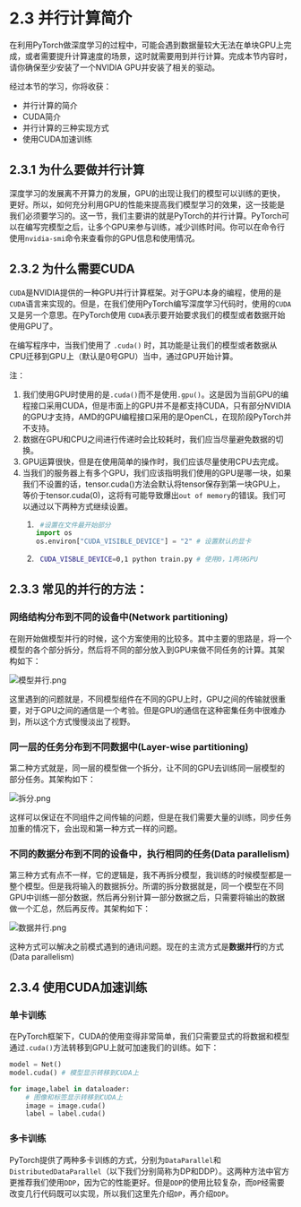 # 2.3 并行计算简介

在利用PyTorch做深度学习的过程中，可能会遇到数据量较大无法在单块GPU上完成，或者需要提升计算速度的场景，这时就需要用到并行计算。完成本节内容时，请你确保至少安装了一个NVIDIA GPU并安装了相关的驱动。

经过本节的学习，你将收获：

- 并行计算的简介
- CUDA简介
- 并行计算的三种实现方式
- 使用CUDA加速训练

## 2.3.1  为什么要做并行计算

深度学习的发展离不开算力的发展，GPU的出现让我们的模型可以训练的更快，更好。所以，如何充分利用GPU的性能来提高我们模型学习的效果，这一技能是我们必须要学习的。这一节，我们主要讲的就是PyTorch的并行计算。PyTorch可以在编写完模型之后，让多个GPU来参与训练，减少训练时间。你可以在命令行使用`nvidia-smi`命令来查看你的GPU信息和使用情况。

## 2.3.2  为什么需要CUDA

`CUDA`是NVIDIA提供的一种GPU并行计算框架。对于GPU本身的编程，使用的是`CUDA`语言来实现的。但是，在我们使用PyTorch编写深度学习代码时，使用的`CUDA`又是另一个意思。在PyTorch使用 `CUDA`表示要开始要求我们的模型或者数据开始使用GPU了。

在编写程序中，当我们使用了 `.cuda()` 时，其功能是让我们的模型或者数据从CPU迁移到GPU上（默认是0号GPU）当中，通过GPU开始计算。

注：
1. 我们使用GPU时使用的是`.cuda()`而不是使用`.gpu()`。这是因为当前GPU的编程接口采用CUDA，但是市面上的GPU并不是都支持CUDA，只有部分NVIDIA的GPU才支持，AMD的GPU编程接口采用的是OpenCL，在现阶段PyTorch并不支持。
2. 数据在GPU和CPU之间进行传递时会比较耗时，我们应当尽量避免数据的切换。
3. GPU运算很快，但是在使用简单的操作时，我们应该尽量使用CPU去完成。
4. 当我们的服务器上有多个GPU，我们应该指明我们使用的GPU是哪一块，如果我们不设置的话，tensor.cuda()方法会默认将tensor保存到第一块GPU上，等价于tensor.cuda(0)，这将有可能导致爆出`out of memory`的错误。我们可以通过以下两种方式继续设置。
   1.  ```python
        #设置在文件最开始部分
       import os
       os.environ["CUDA_VISIBLE_DEVICE"] = "2" # 设置默认的显卡
       ```
   2.  ```bash
        CUDA_VISBLE_DEVICE=0,1 python train.py # 使用0，1两块GPU
       ```


## 2.3.3  常见的并行的方法：

### 网络结构分布到不同的设备中(Network partitioning)

在刚开始做模型并行的时候，这个方案使用的比较多。其中主要的思路是，将一个模型的各个部分拆分，然后将不同的部分放入到GPU来做不同任务的计算。其架构如下：

![模型并行.png](./figures/model_parllel.png)

这里遇到的问题就是，不同模型组件在不同的GPU上时，GPU之间的传输就很重要，对于GPU之间的通信是一个考验。但是GPU的通信在这种密集任务中很难办到，所以这个方式慢慢淡出了视野。

### 同一层的任务分布到不同数据中(Layer-wise partitioning)

第二种方式就是，同一层的模型做一个拆分，让不同的GPU去训练同一层模型的部分任务。其架构如下：

![拆分.png](./figures/split.png)

这样可以保证在不同组件之间传输的问题，但是在我们需要大量的训练，同步任务加重的情况下，会出现和第一种方式一样的问题。

### 不同的数据分布到不同的设备中，执行相同的任务(Data parallelism)

第三种方式有点不一样，它的逻辑是，我不再拆分模型，我训练的时候模型都是一整个模型。但是我将输入的数据拆分。所谓的拆分数据就是，同一个模型在不同GPU中训练一部分数据，然后再分别计算一部分数据之后，只需要将输出的数据做一个汇总，然后再反传。其架构如下：

![数据并行.png](./figures/data_parllel.png)

这种方式可以解决之前模式遇到的通讯问题。现在的主流方式是**数据并行**的方式(Data parallelism)

## 2.3.4 使用CUDA加速训练

### 单卡训练
在PyTorch框架下，CUDA的使用变得非常简单，我们只需要显式的将数据和模型通过`.cuda()`方法转移到GPU上就可加速我们的训练。如下：

```python
model = Net()
model.cuda() # 模型显示转移到CUDA上

for image,label in dataloader:
    # 图像和标签显示转移到CUDA上
    image = image.cuda() 
    label = label.cuda()
```

### 多卡训练
PyTorch提供了两种多卡训练的方式，分别为`DataParallel`和`DistributedDataParallel`（以下我们分别简称为DP和DDP）。这两种方法中官方更推荐我们使用`DDP`，因为它的性能更好。但是`DDP`的使用比较复杂，而`DP`经需要改变几行代码既可以实现，所以我们这里先介绍`DP`，再介绍`DDP`。